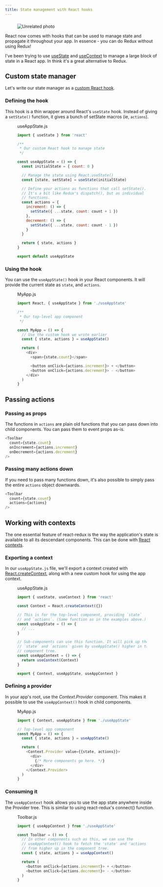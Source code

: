 ```yaml
---
title: State management with React hooks
---
```


###

<!-- {.-wider-literate-style} -->

<figure class='-no-pad'>
<img src='https://source.unsplash.com/Rs5BQj5zbf8/600x300' alt='Unrelated photo'>
</figure>

React now comes with hooks that can be used to manage state and propagate it throughout your app. In essence - you can do Redux without using Redux!

I've been trying to use [useState][usestate] and [useContext][usecontext] to manage a large block of state in a React app. In think it's a great alternative to Redux.

## Custom state manager

Let's write our state manager as a [custom React hook][custom].

### Defining the hook

<!-- {.-wider-literate-style} -->

This hook is a thin wrapper around React's `useState` hook. Instead of giving a `setState()` function, it gives a bunch of setState macros (ie, `actions`).

<figure>
<figcaption class='-title -alt'>useAppState.js</figcaption>

```js
import { useState } from 'react'

/**
 * Our custom React hook to manage state
 */

const useAppState = () => {
  const initialState = { count: 0 }

  // Manage the state using React.useState()
  const [state, setState] = useState(initialState)

  // Define your actions as functions that call setState().
  // It's a bit like Redux's dispatch(), but as individual
  // functions.
  const actions = {
    increment: () => {
      setState({ ...state, count: count + 1 })
    },
    decrement: () => {
      setState({ ...state, count: count - 1 })
    }
  }

  return { state, actions }
}

export default useAppState
```

</figure>

### Using the hook

<!-- {.-wider-literate-style} -->

You can use the `useAppState()` hook in your React components. It will provide the current state as `state`, and `actions`.

<figure>
<figcaption class='-title'>MyApp.js</figcaption>

```js
import React, { useAppState } from './useAppState'

/**
 * Our top-level app component
 */

const MyApp = () => {
  // Use the custom hook we wrote earlier
  const { state, actions } = useAppState()

  return (
    <div>
      <span>{state.count}</span>

      <button onClick={actions.increment}> + </button>
      <button onClick={actions.decrement}> - </button>
    </div>
  )
}
```

</figure>

## Passing actions

### Passing as props

<!-- {.-wider-literate-style} -->

The functions in `actions` are plain old functions that you can pass down into child components.
You can pass them to event props as-is.

<!-- prettier-ignore -->
```js
<Toolbar
  count={state.count}
  onIncrement={actions.increment}
  onDecrement={actions.decrement}
/>
```

### Passing many actions down

<!-- {.-wider-literate-style} -->

If you need to pass many functions down, it's also possible to simply pass the entire `actions` object downwards.

<!-- prettier-ignore -->
```js
<Toolbar
  count={state.count}
  actions={actions}
/>
```

[custom]: https://reactjs.org/docs/hooks-custom.html

## Working with contexts

The one essential feature of react-redux is the way the application's state is available to all its descendant components. This can be done with [React contexts][context].

### Exporting a context

<!-- {.-wider-literate-style} -->

In our `useAppState.js` file, we'll export a context created with [React.createContext][createcontext], along with a new custom hook for using the app context.

<figure>
<figcaption class='-title -alt'>useAppState.js</figcaption>

```js
import { useState, useContext } from 'react'

const Context = React.createContext({})

// This is for the top-level component, providing `state`
// and `actions`. (Same function as in the examples above.)
const useAppState = () => {
  // ...
}

// Sub-components can use this function. It will pick up the
// `state` and `actions` given by useAppState() higher in the
// component tree.
const useAppContext = () => {
  return useContext(Context)
}

export { Context, useAppState, useAppContext }
```

</figure>

### Defining a provider

<!-- {.-wider-literate-style} -->

In your app's root, use the _Context.Provider_ component. This makes it possible to use the `useAppContext()` hook in child components.

<figure>
<figcaption class='-title'>MyApp.js</figcaption>

```js
import { Context, useAppState } from './useAppState'

// Top-level app component
const MyApp = () => {
  const { state, actions } = useAppState()

  return (
    <Context.Provider value={{state, actions}}>
      <div>
        {/* More components go here. */}
      </div>
    </Context.Provider>
  )
}
```

</figure>

### Consuming it

<!-- {.-wider-literate-style} -->

The `useAppContext` hook allows you to use the app state anywhere inside the Provider tree. This is similar to using react-redux's connect() function.

<figure>
<figcaption class='-title -alt'>Toolbar.js</figcaption>

```js
import { useAppContext } from './useAppState'

const Toolbar = () => {
  // In other components such as this, we can use the
  // useAppContext() hook to fetch the 'state' and 'actions'
  // from higher up in the component tree.
  const { state, actions } = useAppContext()

  return (
    <button onClick={actions.increment}> + </button>
    <button onClick={actions.decrement}> - </button>
  )
}
```

</figure>

[usecontext]: https://reactjs.org/docs/hooks-reference.html#usecontext
[usestate]: https://reactjs.org/docs/hooks-reference.html#usestate
[context]: https://reactjs.org/docs/context.html
[createcontext]: https://reactjs.org/docs/context.html#createcontext
